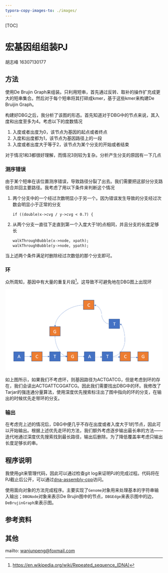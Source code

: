 ```yaml
---
typora-copy-images-to: ./images/
---
```


[TOC]

# 宏基因组组装PJ

胡志峰 16307130177

## 方法

使用De Brujin Graph来组装。只利用短串，首先通过反转、取补的操作扩充成更大的短串集合。然后对于每个短串将其打碎成kmer，基于这些kmer来构建De Bruijin Graph。

构建好DBG之后，我分析了该图的形态。首先知道对于DBG中的节点来说，其入度和出度至多为4。考虑以下的度数情况

1. 入度或者出度为0，该节点为基因的起点或者终点
2. 入度和出度都为1，该节点为基因路径上的一段
3. 入度或者出度大于等于2，该节点为某个分支的开始或者结束

对于情况1和3都很好理解，而情况3则较为复杂。分析产生分支的原因有一下几点

### 测序错误

由于某个短串在该位置测序错误，导致路径分裂了出去。我们需要把这部分分支路径合并回主要路径。我考虑了用以下条件来判断这个情况

1. 两个分支中的一个经过次数明显小于另一个。因为错误发生导致的分支经过次数会明显小于正常的分支

   ```
   if ((double)x->cvg / y->cvg < 0.7) {
   ```

2. 从两个分支一直往下走直到第一个入度大于1的点相同，并且分支的长度足够长

   ```
   walkThroughBubble(x->node, xpath);
   walkThroughBubble(y->node, ypath);
   ```

   

当上述两个条件满足时删除经过次数低的那个分支即可。

### 环

众所周知，基因中有大量的重复片段[^6]。这导致不可避免地在DBG图上出现环

![1560688342405](./images/1560688342405.png)

如上图所示，如果我们不考虑环，则基因路径为ACTGATCG，但是考虑到环的存在，我们会读出ACTGATTCGGATCG。因此我们需要找出DBG中的环。我修改了Tarjar的强连通分量算法，使用深度优先搜索标注出了图中指向的环的分支，在输出的时候优先走带环的分支。

### 输出

在考虑完上述的情况后，DBG中便几乎不存在出度或者入度大于1的节点，因此可以开始输出。根据上述优先走环的方法，我们额外考虑逐步输出最长串的方法——迭代地通过深度优先搜索找到最长路径，输出后删除。为了降低覆盖率考虑只输出长度足够长的串。

## 程序说明

我使用git来管理代码，因此可以通过检查git log来证明PJ的完成过程。代码将在PJ截止后公开，可以通过[dna-assembly-cpp](<https://github.com/ichn-hu/dna-assembly-cpp>)访问。

使用面向对象的方法完成程序。主要实现了`Genome`对象用来处理基本的字符串输入输出；`DBGNode`对象来表示De Brujin图中的节点，`DBGEdge`来表示图中的边，`DeBrujinGraph`来表示图。

## 参考资料

[^1]: De Bruijn graph <https://en.wikipedia.org/wiki/De_Bruijn_graph>
[^2]: De novo sequence assemblers <https://en.wikipedia.org/wiki/De_novo_sequence_assemblers>
[^3]: 字符串相似度之美（一）<https://zhuanlan.zhihu.com/p/20101194>
[^4]: <https://zhuanlan.zhihu.com/p/20102352>
[^5]: Approximate string matching <https://en.wikipedia.org/wiki/Approximate_string_matching#endnote_CRMN01>
[^6]: <https://en.wikipedia.org/wiki/Repeated_sequence_(DNA)>



## 其他

mailto: wanjunpeng@foxmail.com